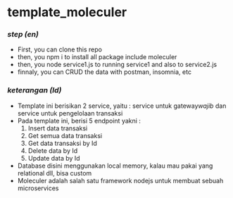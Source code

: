 # template_moleculer

### *step (en)*

- First, you can clone this repo
- then, you npm i to install all package include moleculer
- then, you node service1.js to running service1 and also to service2.js
- finnaly, you can CRUD the data with postman, insomnia, etc

### *keterangan (Id)*

- Template ini berisikan 2 service, yaitu : service untuk gateway*wajib* dan service untuk pengelolaan transaksi
- Pada template ini, berisi 5 endpoint yakni : 
  1. Insert data transaksi
  2. Get semua data transaksi
  3. Get data transaksi by Id
  4. Delete data by Id
  5. Update data by Id
- Database disini menggunakan local memory, kalau mau pakai yang relational dll, bisa custom
- Moleculer adalah salah satu framework nodejs untuk membuat sebuah microservices

